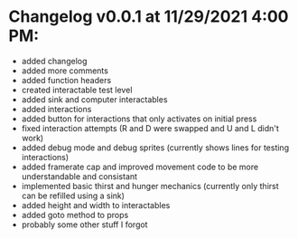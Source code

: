 # Changelog v0.0.1 at 11/29/2021 4:00 PM:

- added changelog
- added more comments
- added function headers
- created interactable test level
- added sink and computer interactables
- added interactions
- added button for interactions that only activates on initial press
- fixed interaction attempts (R and D were swapped and U and L didn't work)
- added debug mode and debug sprites (currently shows lines for testing interactions)
- added framerate cap and improved movement code to be more understandable and consistant
- implemented basic thirst and hunger mechanics (currently only thirst can be refilled using a sink)
- added height and width to interactables
- added goto method to props
- probably some other stuff I forgot
